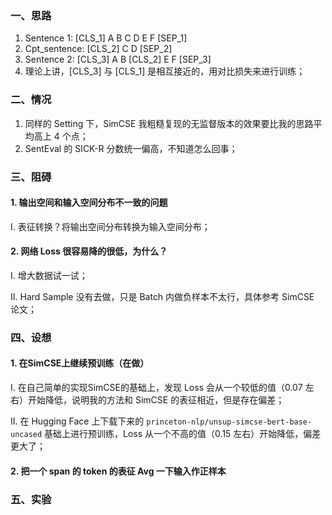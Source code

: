 ### 一、思路

1. Sentence 1: [CLS_1] A B C D E F [SEP_1]
2. Cpt_sentence: [CLS_2] C D [SEP_2]
3. Sentence 2: [CLS_3] A B [CLS_2] E F [SEP_3]
4. 理论上讲，[CLS_3] 与 [CLS_1] 是相互接近的，用对比损失来进行训练；

### 二、情况

1. 同样的 Setting 下，SimCSE 我粗糙复现的无监督版本的效果要比我的思路平均高上 4 个点；
2. SentEval 的 SICK-R 分数统一偏高，不知道怎么回事；

### 三、阻碍

#### 1. 输出空间和输入空间分布不一致的问题

I. 表征转换？将输出空间分布转换为输入空间分布；

#### 2. 网络 Loss 很容易降的很低，为什么？

I. 增大数据试一试；

II. Hard Sample 没有去做，只是 Batch 内做负样本不太行，具体参考 SimCSE 论文；

### 四、设想

#### 1. 在SimCSE上继续预训练（在做）

I. 在自己简单的实现SimCSE的基础上，发现 Loss 会从一个较低的值（0.07 左右）开始降低，说明我的方法和 SimCSE 的表征相近，但是存在偏差；

II. 在 Hugging Face 上下载下来的 `princeton-nlp/unsup-simcse-bert-base-uncased` 基础上进行预训练，Loss 从一个不高的值（0.15 左右）开始降低，偏差更大了；

#### 2. 把一个 span 的 token 的表征 Avg 一下输入作正样本

### 五、实验
